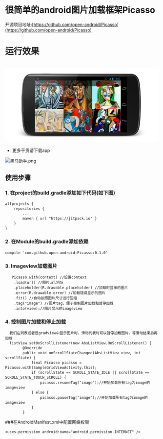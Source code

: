 # 很简单的android图片加载框架Picasso
开源项目地址:[https://github.com/open-android/Picasso](https://github.com/open-android/Picasso)
# 运行效果
  ![](website/static/sample.png)
  * 更多干货请下载app


![黑马助手.png](http://upload-images.jianshu.io/upload_images/4037105-f777f1214328dcc4.png?imageMogr2/auto-orient/strip%7CimageView2/2/w/1240)

## 使用步骤
### 1. 在project的build.gradle添加如下代码(如下图)

	allprojects {
	    repositories {
	        ...
	        maven { url "https://jitpack.io" }
	    }
	}
  
### 2. 在Module的build.gradle添加依赖

    compile 'com.github.open-android:Picasso:0.1.0'
### 3. Imageview加载图片

	   Picasso.with(context) //设置context
        .load(url) //图片url地址
        .placeholder(R.drawable.placeholder) //加载时显示的图片
        .error(R.drawable.error) //加载错误显示的图片
        .fit() //自动按照图片尺寸进行压缩
        .tag("image") //图片tag，便于控制图片加载和暂停加载
        .into(view);//图片显示的imageview
### 4. 控制图片加载和停止加载

	  我们在列表或者是gradview中显示图片时，滑动列表时可以暂停加载图片，等滑动结束后再加载
	  listView.setOnScrollListener(new AbsListView.OnScrollListener() {
            @Override
            public void onScrollStateChanged(AbsListView view, int scrollState) {
                final Picasso picasso = Picasso.with(SampleGridViewActivity.this);
                if (scrollState == SCROLL_STATE_IDLE || scrollState == SCROLL_STATE_TOUCH_SCROLL) {
                    picasso.resumeTag("image");//开始加载所有tag为image的imageview
                } else {
                    picasso.pauseTag("image");//开始加载所有tag为image的imageview
                }
            }
  ###在AndroidManifest.xml中配置网络权限

    <uses-permission android:name="android.permission.INTERNET" />
  
  
